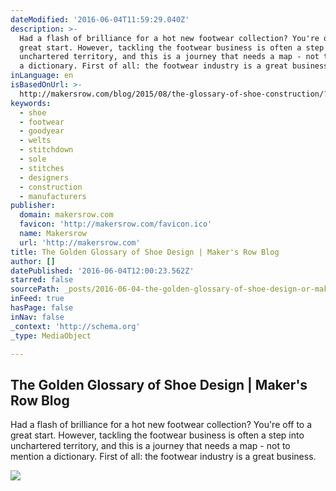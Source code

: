 ```yaml
---
dateModified: '2016-06-04T11:59:29.040Z'
description: >-
  Had a flash of brilliance for a hot new footwear collection? You're off to a
  great start. However, tackling the footwear business is often a step into
  unchartered territory, and this is a journey that needs a map - not to mention
  a dictionary. First of all: the footwear industry is a great business.
inLanguage: en
isBasedOnUrl: >-
  http://makersrow.com/blog/2015/08/the-glossary-of-shoe-construction/?utm_source=&utm_medium=social&utm_campaign=blog_content
keywords:
  - shoe
  - footwear
  - goodyear
  - welts
  - stitchdown
  - sole
  - stitches
  - designers
  - construction
  - manufacturers
publisher:
  domain: makersrow.com
  favicon: 'http://makersrow.com/favicon.ico'
  name: Makersrow
  url: 'http://makersrow.com'
title: The Golden Glossary of Shoe Design | Maker's Row Blog
author: []
datePublished: '2016-06-04T12:00:23.562Z'
starred: false
sourcePath: _posts/2016-06-04-the-golden-glossary-of-shoe-design-or-makers-row-blog.md
inFeed: true
hasPage: false
inNav: false
_context: 'http://schema.org'
_type: MediaObject

---
```

<article style=""><h1>The Golden Glossary of Shoe Design | Maker's Row Blog</h1><p>Had a flash of brilliance for a hot new footwear collection? You're off to a great start. However, tackling the footwear business is often a step into unchartered territory, and this is a journey that needs a map - not to mention a dictionary. First of all: the footwear industry is a great business.</p><img src="http://blog.makersrow.s3.amazonaws.com/blog/wp-content/uploads/2015/08/11722420_862080890545358_4534519218734298283_o-540x360.jpg" /></article>